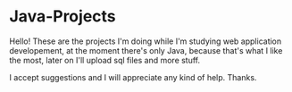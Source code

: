 # Java-Projects 

Hello! 
These are the projects I'm doing while I'm studying web application developement, 
at the moment there's only Java, because that's what I like the most, later on I'll upload sql files and more stuff. 

I accept suggestions and I will appreciate any kind of help. Thanks.
